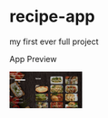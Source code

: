 # recipe-app
my first ever full project

App Preview

<img src="./website-img-min (1).png" width="128"/>

